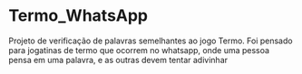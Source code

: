 # Termo_WhatsApp
Projeto de verificação de palavras semelhantes ao jogo Termo. Foi pensado para jogatinas de termo que ocorrem no whatsapp, onde uma pessoa pensa em uma palavra, e as outras devem tentar adivinhar
